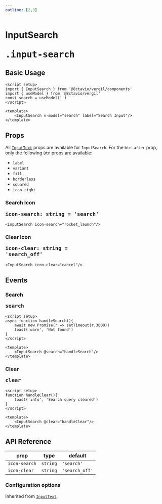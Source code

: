 ```yaml
---
outline: [2,3]
---
```


# InputSearch <Badge type="tip"><pre>.input-search</pre></Badge>

<script setup>
import { InputSearch } from '@8ctavio/vergil/components'
import { useModel, toast } from '@8ctavio/vergil'

async function handleSearch(){
    await new Promise(r => setTimeout(r,3000))
    toast('warn', 'Not found')
}
function handleClear(){
    toast('info', 'Search query cleared')
}
</script>

## Basic Usage

```vue
<script setup>
import { InputSearch } from '@8ctavio/vergil/components'
import { useModel } from '@8ctavio/vergil'
const search = useModel('')
</script>

<template>
    <InputSearch v-model="search" label="Search Input"/>
</template>
```
<Demo>
    <InputSearch label="Search Input"/>
</Demo>

## Props

All [`InputText`](/components/form/inputText) props are available for `InputSearch`. For the `btn-after` prop, only the following `Btn` props are available:

- `label`
- `variant`
- `fill`
- `borderless`
- `squared`
- `icon-right`

### Search Icon <Badge type="tip"><pre>icon-search: string = 'search'</pre></Badge>

```vue
<InputSearch icon-search="rocket_launch"/>
```

<Demo>
    <InputSearch icon-search="rocket_launch"/>
</Demo>

### Clear Icon <Badge type="tip"><pre>icon-clear: string = 'search_off'</pre></Badge>

```vue
<InputSearch icon-clear="cancel"/>
```

<Demo>
    <InputSearch icon-clear="cancel"/>
</Demo>

## Events

### Search <Badge type="tip"><pre>search</pre></Badge>

```vue
<script setup>
async function handleSearch(){
    await new Promise(r => setTimeout(r,3000))
    toast('warn', 'Not found')
}
</script>

<template>
    <InputSearch @search="handleSearch"/>
</template>
```

<Demo>
    <InputSearch @search="handleSearch"/>
</Demo>

### Clear <Badge type="tip"><pre>clear</pre></Badge>

```vue
<script setup>
function handleClear(){
    toast('info', 'Search query cleared')
}
</script>

<template>
    <InputSearch @clear="handleClear"/>
</template>
```

<Demo>
    <InputSearch @clear="handleClear"/>
</Demo>

## API Reference

| prop | type | default |
| ---- | ---- | ------- |
| `icon-search` | `string` | `'search'` |
| `icon-clear` | `string` | `'search_off'` |

### Configuration options

Inherited from [`InputText`](/components/form/inputText#configuration-options).